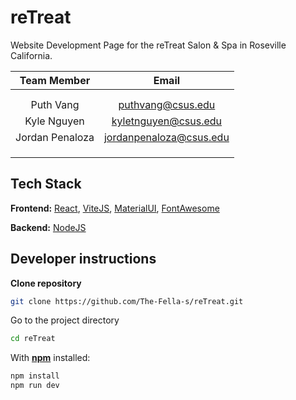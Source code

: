 # reTreat
Website Development Page for the reTreat Salon &amp; Spa in Roseville California.

|   Team Member   |          Email          |
| :-------------: | :---------------------: |
|                 |                         |
|                 |                         |
|    Puth Vang    |    puthvang@csus.edu    |
|   Kyle Nguyen   |  kyletnguyen@csus.edu   |
| Jordan Penaloza | jordanpenaloza@csus.edu |
|                 |                         |
|                 |                         |
|                 |                         |

## Tech Stack
**Frontend:** [React](https://reactjs.org), [ViteJS](https://vitejs.dev/), [MaterialUI](https://mui.com/material-ui/), [FontAwesome](https://fontawesome.com/)

**Backend:** [NodeJS](https://nodejs.org/en)

## Developer instructions
**Clone repository**
```bash
git clone https://github.com/The-Fella-s/reTreat.git
```

Go to the project directory
```bash
cd reTreat
```

With **[npm](https://www.npmjs.com/)** installed:

```bash
npm install
npm run dev
```

